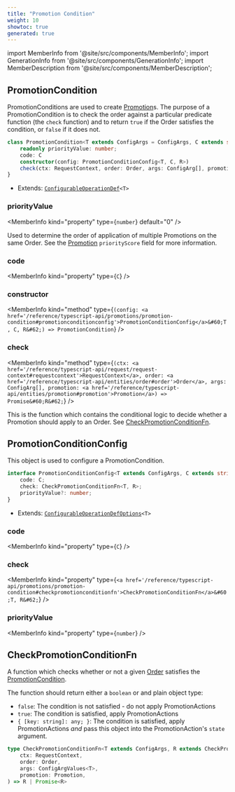 ```yaml
---
title: "Promotion Condition"
weight: 10
showtoc: true
generated: true
---
```

<!-- This file was generated from the Vendure source. Do not modify. Instead, re-run the "docs:build" script -->
import MemberInfo from '@site/src/components/MemberInfo';
import GenerationInfo from '@site/src/components/GenerationInfo';
import MemberDescription from '@site/src/components/MemberDescription';


## PromotionCondition

<GenerationInfo sourceFile="packages/core/src/config/promotion/promotion-condition.ts" sourceLine="66" packageName="@vendure/core" />

PromotionConditions are used to create <a href='/reference/typescript-api/entities/promotion#promotion'>Promotion</a>s. The purpose of a PromotionCondition
is to check the order against a particular predicate function (the `check` function) and to return
`true` if the Order satisfies the condition, or `false` if it does not.

```ts title="Signature"
class PromotionCondition<T extends ConfigArgs = ConfigArgs, C extends string = string, R extends CheckPromotionConditionResult = any> extends ConfigurableOperationDef<T> {
    readonly priorityValue: number;
    code: C
    constructor(config: PromotionConditionConfig<T, C, R>)
    check(ctx: RequestContext, order: Order, args: ConfigArg[], promotion: Promotion) => Promise<R>;
}
```
* Extends: <code><a href='/reference/typescript-api/configurable-operation-def/#configurableoperationdef'>ConfigurableOperationDef</a>&#60;T&#62;</code>



<div className="members-wrapper">

### priorityValue

<MemberInfo kind="property" type={`number`} default="0"   />

Used to determine the order of application of multiple Promotions
on the same Order. See the <a href='/reference/typescript-api/entities/promotion#promotion'>Promotion</a> `priorityScore` field for
more information.
### code

<MemberInfo kind="property" type={`C`}   />


### constructor

<MemberInfo kind="method" type={`(config: <a href='/reference/typescript-api/promotions/promotion-condition#promotionconditionconfig'>PromotionConditionConfig</a>&#60;T, C, R&#62;) => PromotionCondition`}   />


### check

<MemberInfo kind="method" type={`(ctx: <a href='/reference/typescript-api/request/request-context#requestcontext'>RequestContext</a>, order: <a href='/reference/typescript-api/entities/order#order'>Order</a>, args: ConfigArg[], promotion: <a href='/reference/typescript-api/entities/promotion#promotion'>Promotion</a>) => Promise&#60;R&#62;`}   />

This is the function which contains the conditional logic to decide whether
a Promotion should apply to an Order. See <a href='/reference/typescript-api/promotions/promotion-condition#checkpromotionconditionfn'>CheckPromotionConditionFn</a>.


</div>


## PromotionConditionConfig

<GenerationInfo sourceFile="packages/core/src/config/promotion/promotion-condition.ts" sourceLine="46" packageName="@vendure/core" />

This object is used to configure a PromotionCondition.

```ts title="Signature"
interface PromotionConditionConfig<T extends ConfigArgs, C extends string, R extends CheckPromotionConditionResult> extends ConfigurableOperationDefOptions<T> {
    code: C;
    check: CheckPromotionConditionFn<T, R>;
    priorityValue?: number;
}
```
* Extends: <code><a href='/reference/typescript-api/configurable-operation-def/configurable-operation-def-options#configurableoperationdefoptions'>ConfigurableOperationDefOptions</a>&#60;T&#62;</code>



<div className="members-wrapper">

### code

<MemberInfo kind="property" type={`C`}   />


### check

<MemberInfo kind="property" type={`<a href='/reference/typescript-api/promotions/promotion-condition#checkpromotionconditionfn'>CheckPromotionConditionFn</a>&#60;T, R&#62;`}   />


### priorityValue

<MemberInfo kind="property" type={`number`}   />




</div>


## CheckPromotionConditionFn

<GenerationInfo sourceFile="packages/core/src/config/promotion/promotion-condition.ts" sourceLine="31" packageName="@vendure/core" />

A function which checks whether or not a given <a href='/reference/typescript-api/entities/order#order'>Order</a> satisfies the <a href='/reference/typescript-api/promotions/promotion-condition#promotioncondition'>PromotionCondition</a>.

The function should return either a `boolean` or and plain object type:

* `false`: The condition is not satisfied - do not apply PromotionActions
* `true`: The condition is satisfied, apply PromotionActions
* `{ [key: string]: any; }`: The condition is satisfied, apply PromotionActions
_and_ pass this object into the PromotionAction's `state` argument.

```ts title="Signature"
type CheckPromotionConditionFn<T extends ConfigArgs, R extends CheckPromotionConditionResult> = (
    ctx: RequestContext,
    order: Order,
    args: ConfigArgValues<T>,
    promotion: Promotion,
) => R | Promise<R>
```
